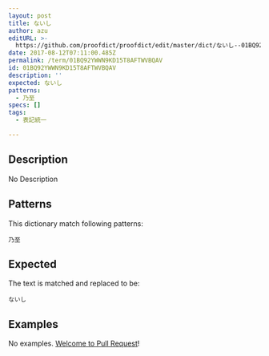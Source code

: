 ```yaml
---
layout: post
title: ないし
author: azu
editURL: >-
  https://github.com/proofdict/proofdict/edit/master/dict/ないし--01BQ92YWWN9KD15T8AFTWVBQAV.yml
date: 2017-08-12T07:11:00.485Z
permalink: /term/01BQ92YWWN9KD15T8AFTWVBQAV
id: 01BQ92YWWN9KD15T8AFTWVBQAV
description: ''
expected: ないし
patterns:
  - 乃至
specs: []
tags:
  - 表記統一

---
```


## Description

No Description 

## Patterns

This dictionary match following patterns:

    乃至

## Expected

The text is matched and replaced to be:

    ないし

## Examples

No examples. [Welcome to Pull Request](https://github.com/jser/jser.info/edit/master/dict/ないし--01BQ92YWWN9KD15T8AFTWVBQAV.yml)!

